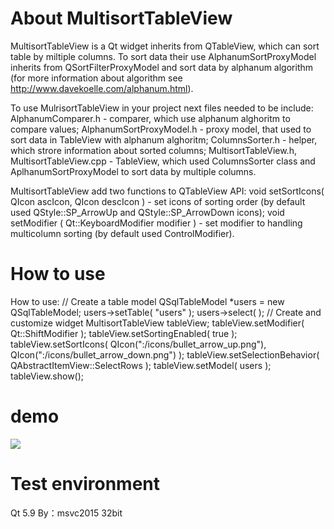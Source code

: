 # About MultisortTableView

MultisortTableView is a Qt widget inherits from QTableView, which can sort table by miltiple columns.
To sort data their use AlphanumSortProxyModel inherits from QSortFilterProxyModel and sort data by alphanum algorithm (for more information about algorithm see http://www.davekoelle.com/alphanum.html).

To use MulrisortTableView in your project next files needed to be include:
AlphanumComparer.h - comparer, which use alphanum alghoritm to compare values;
AlphanumSortProxyModel.h - proxy model, that used to sort data in TableView with alphanum alghoritm;
ColumnsSorter.h - helper, which strore information about sorted columns;
MultisortTableView.h, MultisortTableView.cpp - TableView, which used ColumnsSorter class and AplhanumSortProxyModel to sort data by multiple columns.

MultisortTableView add two functions to QTableView API:
void setSortIcons( QIcon ascIcon, QIcon descIcon ) - set icons of sorting order (by default used QStyle::SP_ArrowUp and QStyle::SP_ArrowDown icons);
void setModifier ( Qt::KeyboardModifier modifier ) - set modifier to handling multicolumn sorting (by default used ControlModifier).

# How to use

How to use:
// Create a table model
QSqlTableModel *users = new QSqlTableModel;
users->setTable( "users" );
users->select( );
// Create and customize widget
MultisortTableView tableView;
tableView.setModifier( Qt::ShiftModifier );
tableView.setSortingEnabled( true );
tableView.setSortIcons( QIcon(":/icons/bullet_arrow_up.png"),
                        QIcon(":/icons/bullet_arrow_down.png") );
tableView.setSelectionBehavior( QAbstractItemView::SelectRows );
tableView.setModel( users );
tableView.show();

# demo

![](https://i.imgur.com/wuLBeNP.png)

# Test environment

Qt 5.9 By：msvc2015 32bit